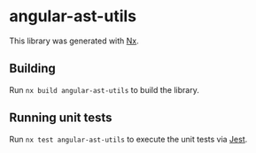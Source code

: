 # angular-ast-utils

This library was generated with [Nx](https://nx.dev).

## Building

Run `nx build angular-ast-utils` to build the library.

## Running unit tests

Run `nx test angular-ast-utils` to execute the unit tests via [Jest](https://jestjs.io).

